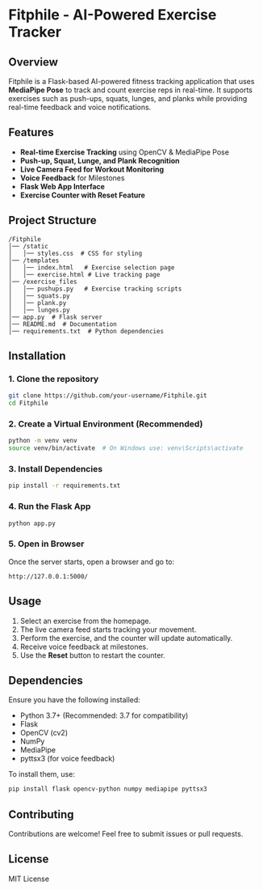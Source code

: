 # Fitphile - AI-Powered Exercise Tracker

## Overview
Fitphile is a Flask-based AI-powered fitness tracking application that uses **MediaPipe Pose** to track and count exercise reps in real-time. It supports exercises such as push-ups, squats, lunges, and planks while providing real-time feedback and voice notifications.

## Features
- **Real-time Exercise Tracking** using OpenCV & MediaPipe Pose
- **Push-up, Squat, Lunge, and Plank Recognition**
- **Live Camera Feed for Workout Monitoring**
- **Voice Feedback** for Milestones
- **Flask Web App Interface**
- **Exercise Counter with Reset Feature**

## Project Structure
```
/Fitphile
│── /static
│   │── styles.css  # CSS for styling
│── /templates
│   │── index.html   # Exercise selection page
│   │── exercise.html # Live tracking page
│── /exercise_files
│   │── pushups.py   # Exercise tracking scripts
│   │── squats.py
│   │── plank.py
│   │── lunges.py
│── app.py  # Flask server
│── README.md  # Documentation
│── requirements.txt  # Python dependencies
```

## Installation
### 1. Clone the repository
```bash
git clone https://github.com/your-username/Fitphile.git
cd Fitphile
```

### 2. Create a Virtual Environment (Recommended)
```bash
python -m venv venv
source venv/bin/activate  # On Windows use: venv\Scripts\activate
```

### 3. Install Dependencies
```bash
pip install -r requirements.txt
```

### 4. Run the Flask App
```bash
python app.py
```

### 5. Open in Browser
Once the server starts, open a browser and go to:
```
http://127.0.0.1:5000/
```

## Usage
1. Select an exercise from the homepage.
2. The live camera feed starts tracking your movement.
3. Perform the exercise, and the counter will update automatically.
4. Receive voice feedback at milestones.
5. Use the **Reset** button to restart the counter.

## Dependencies
Ensure you have the following installed:
- Python 3.7+ (Recommended: 3.7 for compatibility)
- Flask
- OpenCV (cv2)
- NumPy
- MediaPipe
- pyttsx3 (for voice feedback)

To install them, use:
```bash
pip install flask opencv-python numpy mediapipe pyttsx3
```

## Contributing
Contributions are welcome! Feel free to submit issues or pull requests.

## License
MIT License



